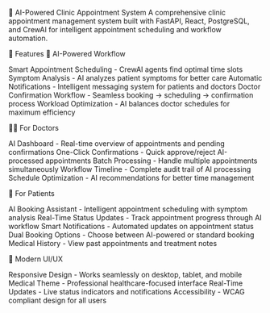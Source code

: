 🏥 AI-Powered Clinic Appointment System
A comprehensive clinic appointment management system built with FastAPI, React, PostgreSQL, and CrewAI for intelligent appointment scheduling and workflow automation.


🚀 Features
🤖 AI-Powered Workflow

Smart Appointment Scheduling - CrewAI agents find optimal time slots
Symptom Analysis - AI analyzes patient symptoms for better care
Automatic Notifications - Intelligent messaging system for patients and doctors
Doctor Confirmation Workflow - Seamless booking → scheduling → confirmation process
Workload Optimization - AI balances doctor schedules for maximum efficiency

👨‍⚕️ For Doctors

AI Dashboard - Real-time overview of appointments and pending confirmations
One-Click Confirmations - Quick approve/reject AI-processed appointments
Batch Processing - Handle multiple appointments simultaneously
Workflow Timeline - Complete audit trail of AI processing
Schedule Optimization - AI recommendations for better time management

👤 For Patients

AI Booking Assistant - Intelligent appointment scheduling with symptom analysis
Real-Time Status Updates - Track appointment progress through AI workflow
Smart Notifications - Automated updates on appointment status
Dual Booking Options - Choose between AI-powered or standard booking
Medical History - View past appointments and treatment notes

🎨 Modern UI/UX

Responsive Design - Works seamlessly on desktop, tablet, and mobile
Medical Theme - Professional healthcare-focused interface
Real-Time Updates - Live status indicators and notifications
Accessibility - WCAG compliant design for all users
